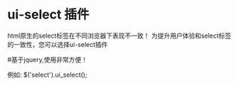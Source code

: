 # ui-select 插件

html原生的select标签在不同浏览器下表现不一致！
为提升用户体验和select标签的一致性，您可以选择ui-select插件

#基于jquery,使用非常方便！

例如:  $('select').ui_select();


